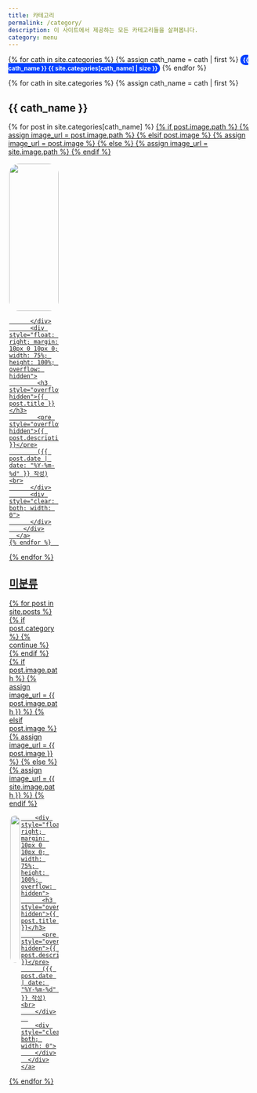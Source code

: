 ```yaml
---
title: 카테고리
permalink: /category/
description: 이 사이트에서 제공하는 모든 카테고리들을 살펴봅니다.
category: menu
---
```


<div id="categories">
  <p>
  {% for cath in site.categories %}
  {% assign cath_name = cath | first %}
  <a style="background-color: #0040ff; color: #fff; border-radius: 10px; padding: 3px 5px; font-size: 12px; font-weight: bold; text-decoration: none;" href="#{{ cath_name }}">{{ cath_name }} {{ site.categories[cath_name] | size }}</a>
  {% endfor %}
  </p>

  {% for cath in site.categories %}
    {% assign cath_name = cath | first %}
    <h2 id="{{ cath_name }}">{{ cath_name }}</h2>
    {% for post in site.categories[cath_name] %}
      <a href="{{ post.url }}">
        {% if post.image.path %}
          {% assign image_url = post.image.path %}
        {% elsif post.image %}
          {% assign image_url = post.image %}
        {% else %}
          {% assign image_url = site.image.path %}
        {% endif %}
        <div style="height: 300; border-radius: 3px;">
          <div style="width: 20%; float: left; margin: 2px; height: 100%;">
<!--> <img style="border-radius: 20px;" src="{{ image_url }}" width=100%> <!-->
          </div>
          <div style="float: right; margin: 10px 0 10px 0; width: 75%; height: 100%; overflow: hidden">
            <h3 style="overflow: hidden">{{ post.title }}</h3>
            <pre style="overflow: hidden">{{ post.description }}</pre>
            ({{ post.date | date: "%Y-%m-%d" }} 작성)<br>
          </div>
          <div style="clear: both; width: 0">
          </div>
        </div>
      </a>
    {% endfor %}      
  {% endfor %}

  <h2 id="미분류">미분류</h2>
  {% for post in site.posts %}
    {% if post.category %}
      {% continue %}
    {% endif %}
    {% if post.image.path %}
      {% assign image_url = {{ post.image.path }} %}
    {% elsif post.image %}
      {% assign image_url = {{ post.image }} %}
    {% else %}
      {% assign image_url = {{ site.image.path }} %}
    {% endif %}
    <a href="{{ post.url }}">
      <div style="height: 300; border-radius: 3px;">
        <div style="width: 20%; float: left; margin: 2px; height: 100%">
          <img style="border-radius: 20px;" src="{{ image_url }}" width=100%>
        </div>
      
        <div style="float: right; margin: 10px 0 10px 0; width: 75%; height: 100%; overflow: hidden">
          <h3 style="overflow: hidden">{{ post.title }}</h3>
          <pre style="overflow: hidden">{{ post.description }}</pre>
          ({{ post.date | date: "%Y-%m-%d" }} 작성)<br>
        </div>
      
        <div style="clear: both; width: 0">
        </div>
      </div>
    </a>
{% endfor %}
</div>
